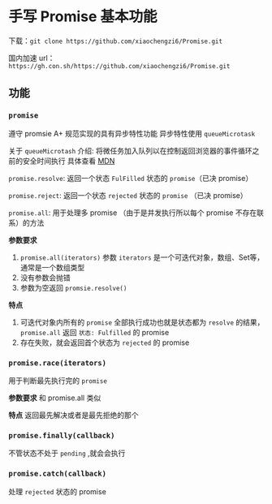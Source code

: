 # 手写 Promise 基本功能

下载：`git clone https://github.com/xiaochengzi6/Promise.git` 

国内加速 url：`https://gh.con.sh/https://github.com/xiaochengzi6/Promise.git`

## 功能

### `promise`
遵守 promsie A+ 规范实现的具有异步特性功能 异步特性使用 `queueMicrotask`

关于 `queueMicrotash` 介绍: 将微任务加入队列以在控制返回浏览器的事件循环之前的安全时间执行 具体查看 [MDN](https://developer.mozilla.org/zh-CN/docs/Web/API/queueMicrotask)

`promise.resolve`: 返回一个状态 `FulFilled` 状态的 `promise`（已决 promise）

`promise.reject`: 返回一个状态 `rejected` 状态的 `promise` （已决 promise）

`promise.all`: 用于处理多 promise （由于是并发执行所以每个 promise 不存在联系）的方法

**参数要求**
1. `promise.all(iterators)` 参数 `iterators` 是一个可迭代对象，数组、Set等，通常是一个数组类型
2. 没有参数会抛错
3. 参数为空返回 `promsie.resolve()`

**特点**
1. 可迭代对象内所有的 `promise` 全部执行成功也就是状态都为 `resolve` 的结果，`promise.all` 返回 `状态: Fulfilled` 的 promise
2. 存在失败，就会返回首个状态为 `rejected` 的 promise

### `promise.race(iterators)`
用于判断最先执行完的 `promise`

**参数要求**
和 promise.all 类似

**特点**
返回最先解决或者是最先拒绝的那个

### `promise.finally(callback)`
不管状态不处于 `pending` ,就会会执行



### `promise.catch(callback)` 
处理 `rejected` 状态的 promise 